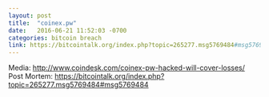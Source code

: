 ```yaml
---
layout: post
title:  "coinex.pw"
date:   2016-06-21 11:52:03 -0700
categories: bitcoin breach
link: https://bitcointalk.org/index.php?topic=265277.msg5769484#msg5769484
---
```

Media: http://www.coindesk.com/coinex-pw-hacked-will-cover-losses/
Post Mortem: https://bitcointalk.org/index.php?topic=265277.msg5769484#msg5769484
